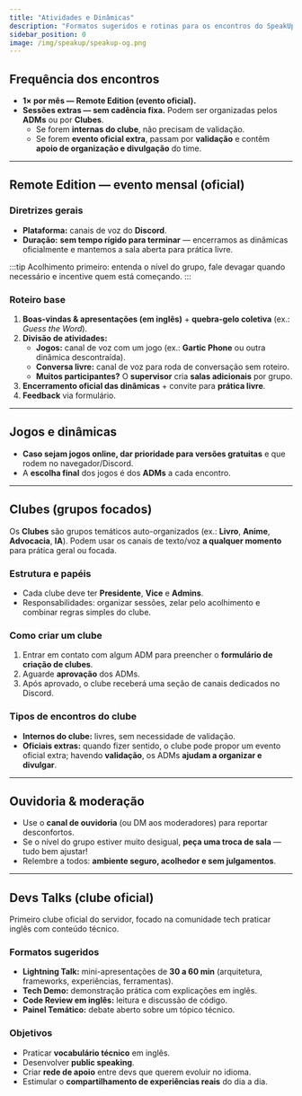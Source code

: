 ```yaml
---
title: "Atividades e Dinâmicas"
description: "Formatos sugeridos e rotinas para os encontros do SpeakUp."
sidebar_position: 0
image: /img/speakup/speakup-og.png
---
```


## Frequência dos encontros

- **1× por mês — Remote Edition (evento oficial).**
- **Sessões extras — sem cadência fixa.** Podem ser organizadas pelos **ADMs** ou por **Clubes**.
  - Se forem **internas do clube**, não precisam de validação.
  - Se forem **evento oficial extra**, passam por **validação** e contêm **apoio de organização e divulgação** do time.

---

## Remote Edition — evento mensal (oficial)

### Diretrizes gerais

- **Plataforma:** canais de voz do **Discord**.
- **Duração:** **sem tempo rígido para terminar** — encerramos as dinâmicas oficialmente e mantemos a sala aberta para prática livre.

:::tip
Acolhimento primeiro: entenda o nível do grupo, fale devagar quando necessário e incentive quem está começando.
:::

### Roteiro base

1. **Boas-vindas & apresentações (em inglês)** + **quebra-gelo coletiva** (ex.: _Guess the Word_).
2. **Divisão de atividades:**
   - **Jogos:** canal de voz com um jogo (ex.: **Gartic Phone** ou outra dinâmica descontraída).
   - **Conversa livre:** canal de voz para roda de conversação sem roteiro.
   - **Muitos participantes?** O **supervisor** cria **salas adicionais** por grupo.
3. **Encerramento oficial das dinâmicas** + convite para **prática livre**.
4. **Feedback** via formulário.

---

## Jogos e dinâmicas

- **Caso sejam jogos online, dar prioridade para versões gratuitas** e que rodem no navegador/Discord.
- A **escolha final** dos jogos é dos **ADMs** a cada encontro.

---

## Clubes (grupos focados)

Os **Clubes** são grupos temáticos auto-organizados (ex.: **Livro**, **Anime**, **Advocacia**, **IA**). Podem usar os canais de texto/voz **a qualquer momento** para prática geral ou focada.

### Estrutura e papéis

- Cada clube deve ter **Presidente**, **Vice** e **Admins**.
- Responsabilidades: organizar sessões, zelar pelo acolhimento e combinar regras simples do clube.

### Como criar um clube

1. Entrar em contato com algum ADM para preencher o **formulário de criação de clubes**.
2. Aguarde **aprovação** dos ADMs.
3. Após aprovado, o clube receberá uma seção de canais dedicados no Discord.

### Tipos de encontros do clube

- **Internos do clube:** livres, sem necessidade de validação.
- **Oficiais extras:** quando fizer sentido, o clube pode propor um evento oficial extra; havendo **validação**, os ADMs **ajudam a organizar e divulgar**.

---

## Ouvidoria & moderação

- Use o **canal de ouvidoria** (ou DM aos moderadores) para reportar desconfortos.
- Se o nível do grupo estiver muito desigual, **peça uma troca de sala** — tudo bem ajustar!
- Relembre a todos: **ambiente seguro, acolhedor e sem julgamentos**.

---

## Devs Talks (clube oficial)

Primeiro clube oficial do servidor, focado na comunidade tech praticar inglês com conteúdo técnico.

### Formatos sugeridos

- **Lightning Talk:** mini-apresentações de **30 a 60 min** (arquitetura, frameworks, experiências, ferramentas).
- **Tech Demo:** demonstração prática com explicações em inglês.
- **Code Review em inglês:** leitura e discussão de código.
- **Painel Temático:** debate aberto sobre um tópico técnico.

### Objetivos

- Praticar **vocabulário técnico** em inglês.
- Desenvolver **public speaking**.
- Criar **rede de apoio** entre devs que querem evoluir no idioma.
- Estimular o **compartilhamento de experiências reais** do dia a dia.
